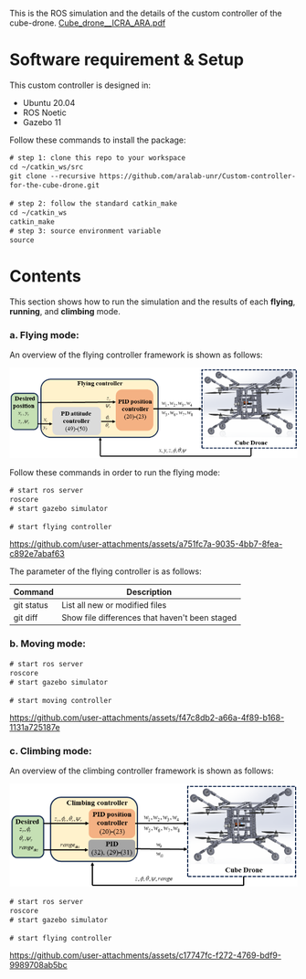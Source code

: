 This is the ROS simulation and the details of the custom controller of the cube-drone.  [Cube_drone__ICRA_ARA.pdf](https://github.com/user-attachments/files/16533043/Cube_drone__ICRA_ARA.pdf)

# Software requirement & Setup
This custom controller is designed in:
- Ubuntu 20.04
- ROS Noetic
- Gazebo 11
  
Follow these commands to install the package:
```shell
# step 1: clone this repo to your workspace
cd ~/catkin_ws/src
git clone --recursive https://github.com/aralab-unr/Custom-controller-for-the-cube-drone.git

# step 2: follow the standard catkin_make
cd ~/catkin_ws
catkin_make
# step 3: source environment variable
source 
```
# Contents
This section shows how to run the simulation and the results of each **flying**, **running**, and **climbing** mode.
### a. **Flying mode:**   
An overview of the flying controller framework is shown as follows:
<p align='center'>
    <img src="cubedrone/images/schemecubeflying.png" />
</p>
Follow these commands in order to run the flying mode:

```
# start ros server
roscore
# start gazebo simulator

# start flying controller

```



https://github.com/user-attachments/assets/a751fc7a-9035-4bb7-8fea-c892e7abaf63

The parameter of the flying controller is as follows:

| Command | Description |
| --- | --- |
| git status | List all new or modified files |
| git diff | Show file differences that haven't been staged |

### b. **Moving mode:**   

```
# start ros server
roscore
# start gazebo simulator

# start moving controller

```



https://github.com/user-attachments/assets/f47c8db2-a66a-4f89-b168-1131a725187e


### c. **Climbing mode:**   
An overview of the climbing controller framework is shown as follows:
<p align='center'>
    <img src="cubedrone/images/schemecubeclimbing.png" />
</p>

```
# start ros server
roscore
# start gazebo simulator

# start flying controller

```


https://github.com/user-attachments/assets/c17747fc-f272-4769-bdf9-9989708ab5bc

